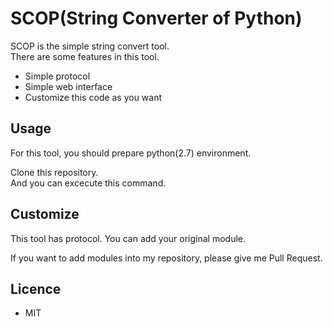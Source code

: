 # SCOP(String Converter of Python)

SCOP is the simple string convert tool.  
There are some features in this tool.

* Simple protocol
* Simple web interface
* Customize this code as you want


## Usage

For this tool, you should prepare python(2.7) environment.

Clone this repository.  
And you can excecute this command.  

## Customize

This tool has protocol.
You can add your original module.

If you want to add modules into my repository, please give me Pull Request.

## Licence

* MIT
